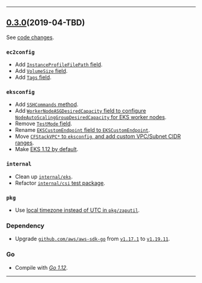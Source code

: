 

<hr>


## [0.3.0](https://github.com/aws/aws-k8s-tester/releases/tag/0.3.0)(2019-04-TBD)

See [code changes](https://github.com/aws/aws-k8s-tester/compare/0.2.9...0.3.0).

### `ec2config`

- Add [`InstanceProfileFilePath` field](https://github.com/aws/aws-k8s-tester/commit/78ef8e10a6a4a09456a4895f0b30a3b8f5ca8d2b).
- Add [`VolumeSize` field](https://github.com/aws/aws-k8s-tester/commit/c2d4e39af832e9369c801cfcd5fd97dbf1e41d43).
- Add [`Tags` field](https://github.com/aws/aws-k8s-tester/commit/c8b6f67a7bb712b89a4d08c4afcd00c240ba4051).

### `eksconfig`

- Add [`SSHCommands` method](https://github.com/aws/aws-k8s-tester/commit/f2ba0a997054282045deb042c38fbb3d63212eb9).
- Add [`WorkerNodeASGDesiredCapacity` field to configure `NodeAutoScalingGroupDesiredCapacity` for EKS worker nodes](https://github.com/aws/aws-k8s-tester/commit/dd2764bf29b242b4313ee1b4a16b3c592b84c6bb).
- Remove [`TestMode` field](https://github.com/aws/aws-k8s-tester/commit/c55ffe8c79f866774e1f684007b9d610769cea6d).
- Rename [`EKSCustomEndpoint` field to `EKSCustomEndpoint`](https://github.com/aws/aws-k8s-tester/commit/a3a700700b8708be6f34a1896b3b8793e602db6d).
- Move [`CFStackVPC*` to `eksconfig`, and add custom VPC/Subnet CIDR ranges](https://github.com/aws/aws-k8s-tester/commit/6df3c2497127da9bf06794c5519e4e4b245764af).
- Make [EKS 1.12 by default](https://github.com/aws/aws-k8s-tester/commit/bd4f3a2bfac3d635933ee614a0423efdb5b504f3).

### `internal`

- Clean up [`internal/eks`](https://github.com/aws/aws-k8s-tester/commit/a3c5696236d507160c575f134ac3958462996b9b).
- Refactor [`internal/csi` test package](https://github.com/aws/aws-k8s-tester/commit/ac63cc9b3a5ae806b8b5bd8b8d37d4a1c6208cb6).

### `pkg`

- Use [local timezone instead of UTC in `pkg/zaputil`](https://github.com/aws/aws-k8s-tester/commit/2905a5d2fdc03df9d065f876c57394d4d292b561).

### Dependency

- Upgrade [`github.com/aws/aws-sdk-go`](https://github.com/aws/aws-sdk-go/releases) from [`v1.17.1`](https://github.com/aws/aws-sdk-go/releases/tag/v1.17.1) to [`v1.19.11`](https://github.com/aws/aws-sdk-go/releases/tag/v1.19.11).

### Go

- Compile with [*Go 1.12*](https://golang.org/doc/devel/release.html#go1.12).


<hr>


